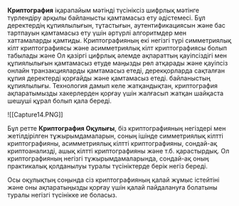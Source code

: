 **Криптография** iқарапайым мәтінді түсініксіз шифрлық мәтінге түрлендіру арқылы байланысты қамтамасыз ету әдістемесі. Бұл деректердің құпиялылығын, тұтастығын, аутентификациясын және бас тартпауын қамтамасыз ету үшін әртүрлі алгоритмдер мен хаттамаларды қамтиды. Криптографияның екі негізгі түрі симметриялық кілт криптографиясы және асимметриялық кілт криптографиясы болып табылады және Ол қазіргі цифрлық әлемде ақпараттың қауіпсіздігі мен құпиялылығын қамтамасыз етуде маңызды рөл атқарады және қауіпсіз онлайн транзакцияларды қамтамасыз етеді, дерекқорларда сақталған құпия деректерді қорғайды және қамтамасыз етеді. байланыстың құпиялылығы. Технология дамып келе жатқандықтан, криптография ақпаратымызды хакерлерден қорғау үшін жалғасып жатқан шайқаста шешуші құрал болып қала береді.

![[Capture14.PNG]]

Бұл ретте **Криптография Оқулығы**, біз криптографияның негіздері мен жетілдірілген тұжырымдамаларын, соның ішінде симметриялық кілтті криптографияны, асимметриялық кілтті криптографияны, сондай-ақ криптоанализді, ашық кілтті криптографияны және т.б. қарастырдық. Ол криптографияның негізгі тұжырымдамаларында, сондай-ақ оның практикалық қолданылуы туралы түсініктерде берік негіз береді.

Осы оқулықтың соңында сіз криптографияның қалай жұмыс істейтіні және оны ақпаратыңызды қорғау үшін қалай пайдалануға болатыны туралы негізгі түсінікке ие боласыз.